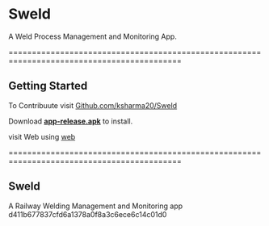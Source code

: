 # Sweld
A Weld Process Management and Monitoring App.

===========================================================================================
## Getting Started

To Contribuute 
visit [Github.com/ksharma20/Sweld](https://www.github.com/ksharma20/Sweld/)

Download [**app-release.apk**](/build/app/outputs/flutter-apk/app-release.apk) to install.

visit Web using [web](/build/web)


===========================================================================================
## Sweld
A Railway Welding Management and Monitoring app
  d411b677837cfd6a1378a0f8a3c6ece6c14c01d0
